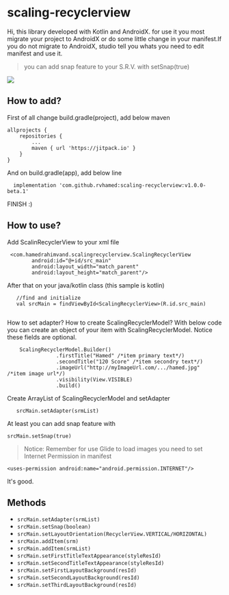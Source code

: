 # scaling-recyclerview

Hi, this library developed with Kotlin and AndroidX. for use it you most migrate your project to AndroidX or do some little change in your manifest.If you do not migrate to AndroidX, studio tell you whats you need to edit manifest and use it.

> you can add snap feature to your S.R.V. with setSnap(true)

![](20181203_182931.gif)

## How to add?

First of all change build.gradle(project), add below maven
```
allprojects {
    repositories {
        ...
        maven { url 'https://jitpack.io' }
    }
}
```
And on build.gradle(app), add below line
```
  implementation 'com.github.rvhamed:scaling-recyclerview:v1.0.0-beta.1'
```
FINISH :)

## How to use?

Add ScalinRecyclerView to your xml file
```
 <com.hamedrahimvand.scalingrecyclerview.ScalingRecyclerView
        android:id="@+id/src_main"
        android:layout_width="match_parent"
        android:layout_height="match_parent"/>

```

After that on your java/kotlin class (this sample is kotlin)
```
   //find and initialize
   val srcMain = findViewById<ScalingRecyclerView>(R.id.src_main)
        
```
How to set adapter? How to create ScalingRecyclerModel?
With below code you can create an object of your item with ScalingRecyclerModel. Notice these fields are optional.
```
    ScalingRecyclerModel.Builder()
                .firstTitle("Hamed" /*item primary text*/)  
                .secondTitle("120 Score" /*item secondry text*/)
                .imageUrl("http://myImageUrl.com/.../hamed.jpg"  /*item image url*/) 
                .visibility(View.VISIBLE)
                .build()

```
Create ArrayList of ScalingRecyclerModel and setAdapter

```
   srcMain.setAdapter(srmList)

```
At least  you can add snap feature with
```
srcMain.setSnap(true)
```
> Notice: Remember for use Glide to load images you need to set Internet Permission in manifest
```
<uses-permission android:name="android.permission.INTERNET"/>

```
It's good. 


## Methods

- ```srcMain.setAdapter(srmList)```
- ```srcMain.setSnap(boolean)```
- ```srcMain.setLayoutOrientation(RecyclerView.VERTICAL/HORIZONTAL)```
- ```srcMain.addItem(srm)```
- ```srcMain.addItem(srmList)```
- ```srcMain.setFirstTitleTextAppearance(styleResId)```
- ```srcMain.setSecondTitleTextAppearance(styleResId)```
- ```srcMain.setFirstLayoutBackground(resId)```
- ```srcMain.setSecondLayoutBackground(resId)```
- ```srcMain.setThirdLayoutBackground(resId)```




        
